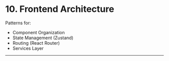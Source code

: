 # 10. Frontend Architecture
Patterns for:  
- Component Organization  
- State Management (Zustand)  
- Routing (React Router)  
- Services Layer  

---

